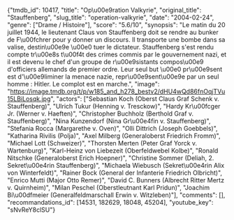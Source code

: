 {"tmdb_id": 10417, "title": "Op\u00e9ration Valkyrie", "original_title": "Stauffenberg", "slug_title": "operation-valkyrie", "date": "2004-02-24", "genre": ["Drame / Histoire"], "score": "5.6/10", "synopsis": "Le matin du 20 juillet 1944, le lieutenant Claus von Stauffenberg doit se rendre au bunker de F\u00fchrer pour y donner un discours. Il transporte une bombe dans sa valise, destin\u00e9e \u00e0 tuer le dictateur. Stauffenberg s'est rendu compte tr\u00e8s t\u00f4t des crimes commis par le gouvernement nazi, et il est devenu le chef d'un groupe de r\u00e9sistants compos\u00e9 d'officiers allemands de premier ordre. Leur seul but \u00e0 pr\u00e9sent est d'\u00e9liminer la menace nazie, repr\u00e9sent\u00e9e par un seul homme : Hitler. Le complot est en marche.", "image": "https://image.tmdb.org/t/p/w185_and_h278_bestv2/dHU4wQd86fnOqjTVu15LBiLosqk.jpg", "actors": ["Sebastian Koch (Oberst Claus Graf Schenk v. Stauffenberg)", "Ulrich Tukur (Henning v. Tresckow)", "Hardy Kr\u00fcger Jr. (Werner v. Haeften)", "Christopher Buchholz (Berthold Graf v. Stauffenberg)", "Nina Kunzendorf (Nina Gr\u00e4fin v. Stauffenberg)", "Stefania Rocca (Margarethe v. Oven)", "Olli Dittrich (Joseph Goebbels)", "Katharina Rivilis (Polja)", "Axel Milberg (Generaloberst Friedrich Fromm)", "Michael Lott (Schweizer)", "Thorsten Merten (Peter Graf Yorck v. Wartenburg)", "Karl-Heinz von Liebezeit (Oberfeldwebel Kolbe)", "Ronald Nitschke (Generaloberst Erich Hoepner)", "Christine Sommer (Deliah, 2. Sekret\u00e4rin Stauffenberg)", "Michaela Wiebusch (Sekret\u00e4rin Alix von Winterfeldt)", "Rainer Bock (General der Infanterie Friedrich Olbricht)", "Enrico Mutti (Major Otto Remer)", "David C. Bunners (Albrecht Ritter Mertz v. Quirnheim)", "Milan Peschel (Oberstleutnant Karl Pridun)", "Joachim Bi\u00dfmeier (Generalfeldmarschall Erwin v. Witzleben)"], "comments": [], "recommandations_id": [14531, 182629, 18048, 45204], "youtube_key": "sNvReY8clSU"}